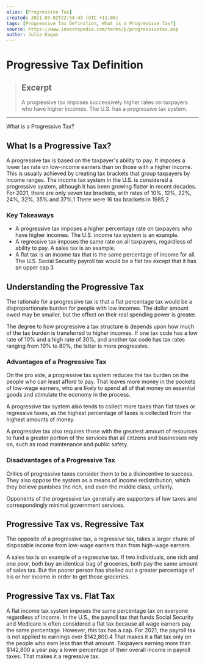 ```yaml
---
alias: [Progressive Tax]
created: 2021-03-02T22:54:43 (UTC +11:00)
tags: [Progressive Tax Definition, What is a Progressive Tax?]
source: https://www.investopedia.com/terms/p/progressivetax.asp
author: Julia Kagan
---
```


# Progressive Tax Definition

> ## Excerpt
> A progressive tax imposes successively higher rates on taxpayers who have higher incomes. The U.S. has a progressive tax system.

---

What is a Progressive Tax?
## What Is a Progressive Tax?

A progressive tax is based on the taxpayer's ability to pay. It imposes a lower tax rate on low-income earners than on those with a higher income. This is usually achieved by creating tax brackets that group taxpayers by income ranges. The income tax system in the U.S. is considered a progressive system, although it has been growing flatter in recent decades. For 2021, there are only seven tax brackets, with rates of 10%, 12%, 22%, 24%, 32%, 35% and 37%.1 There were 16 tax brackets in 1985.2

### Key Takeaways

-   A progressive tax imposes a higher percentage rate on taxpayers who have higher incomes. The U.S. income tax system is an example.
-   A regressive tax imposes the same rate on all taxpayers, regardless of ability to pay. A sales tax is an example.
-   A flat tax is an income tax that is the same percentage of income for all. The U.S. Social Security payroll tax would be a flat tax except that it has an upper cap.3

## Understanding the Progressive Tax

The rationale for a progressive tax is that a flat percentage tax would be a disproportionate burden for people with low incomes. The dollar amount owed may be smaller, but the effect on their real spending power is greater.

The degree to how progressive a tax structure is depends upon how much of the tax burden is transferred to higher incomes. If one tax code has a low rate of 10% and a high rate of 30%, and another tax code has tax rates ranging from 10% to 80%, the latter is more progressive.

### Advantages of a Progressive Tax

On the pro side, a progressive tax system reduces the tax burden on the people who can least afford to pay. That leaves more money in the pockets of low-wage earners, who are likely to spend all of that money on essential goods and stimulate the economy in the process.

A progressive tax system also tends to collect more taxes than flat taxes or regressive taxes, as the highest percentage of taxes is collected from the highest amounts of money.

A progressive tax also requires those with the greatest amount of resources to fund a greater portion of the services that all citizens and businesses rely on, such as road maintenance and public safety.

### Disadvantages of a Progressive Tax

Critics of progressive taxes consider them to be a disincentive to success. They also oppose the system as a means of income redistribution, which they believe punishes the rich, and even the middle class, unfairly.

Opponents of the progressive tax generally are supporters of low taxes and correspondingly minimal government services.

## Progressive Tax vs. Regressive Tax

The opposite of a progressive tax, a regressive tax, takes a larger chunk of disposable income from low-wage earners than from high-wage earners.

A sales tax is an example of a regressive tax. If two individuals, one rich and one poor, both buy an identical bag of groceries, both pay the same amount of sales tax. But the poorer person has shelled out a greater percentage of his or her income in order to get those groceries.

## Progressive Tax vs. Flat Tax

A flat income tax system imposes the same percentage tax on everyone regardless of income. In the U.S., the payroll tax that funds Social Security and Medicare is often considered a flat tax because all wage earners pay the same percentage. However, this tax has a cap. For 2021, the payroll tax is not applied to earnings over $142,800.4 That makes it a flat tax only on the people who earn less than that amount. Taxpayers earning more than $142,800 a year pay a lower percentage of their overall income in payroll taxes. That makes it a regressive tax.
